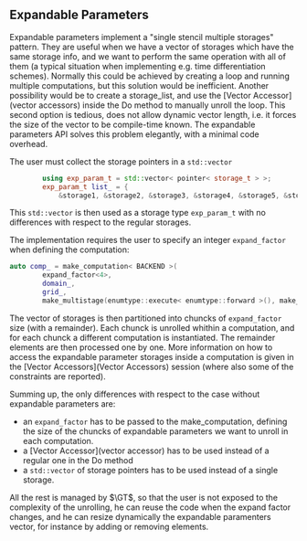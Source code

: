 ## Expandable Parameters

Expandable parameters implement a "single stencil multiple storages" pattern.
They are useful when we have a vector of storages which have the same
storage info, and we want to perform the same operation with all of them
(a typical situation when implementing e.g. time differentiation schemes).
Normally this could be achieved by creating a loop and running multiple computations,
but this solution would be inefficient. Another possibility would be to create a storage_list,
and use the [Vector Accessor](vector accessors) inside the Do method to manually
unroll the loop. This second option is tedious, does not allow dynamic vector length, i.e. it
forces the size of the vector to be compile-time known. The expandable parameters API
solves this problem elegantly, with a minimal code overhead.

The user must collect the storage pointers in a ```std::vector```
```c++
        using exp_param_t = std::vector< pointer< storage_t > >;
        exp_param_t list_ = {
            &storage1, &storage2, &storage3, &storage4, &storage5, &storage6, &storage7, &storage8};
```
This ```std::vector``` is then used as a storage type ```exp_param_t``` with no differences with respect to
the regular storages.

The implementation requires the user to specify an integer ```expand_factor``` when defining the computation:

```c++
auto comp_ = make_computation< BACKEND >(
        expand_factor<4>,
        domain_,
        grid_,
        make_multistage(enumtype::execute< enumtype::forward >(), make_stage< functor >(p())));
```

The vector of
storages is then partitioned into chuncks of ```expand_factor``` size (with a remainder). Each
chunck is unrolled whithin a computation, and for each chunck a different computation is
instantiated. The remainder elements are then processed one by one.
More information on how to access the expandable parameter storages inside a computation is
given in the [Vector Accessors](Vector Accessors) session (where also some of the constraints
are reported).

Summing up, the only differences with respect to the case without expandable parameters are:
- an ```expand_factor``` has to be passed to the make_computation, defining the size of the
chuncks of expandable parameters we want to unroll in each computation.
- a [Vector Accessor](vector accessor) has to be used instead of a regular one in the Do method
- a ```std::vector``` of storage pointers has to be used instead of a single storage.

All the rest is managed by $\GT$, so that the user is not exposed to the complexity of the
unrolling, he can reuse the code when the expand factor changes, and he can resize dynamically the expandable
paramenters vector, for instance by adding or removing elements.
